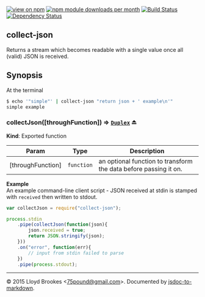 [![view on npm](http://img.shields.io/npm/v/collect-json.svg)](https://www.npmjs.org/package/collect-json)
[![npm module downloads per month](http://img.shields.io/npm/dm/collect-json.svg)](https://www.npmjs.org/package/collect-json)
[![Build Status](https://travis-ci.org/75lb/collect-json.svg?branch=master)](https://travis-ci.org/75lb/collect-json)
[![Dependency Status](https://david-dm.org/75lb/collect-json.svg)](https://david-dm.org/75lb/collect-json)

<a name="module_collect-json"></a>
## collect-json
Returns a stream which becomes readable with a single value once all (valid) JSON is received.

## Synopsis
At the terminal
```sh
$ echo '"simple"' | collect-json "return json + ' example\n'"
simple example
```

<a name="exp_module_collect-json--collectJson"></a>
### collectJson([throughFunction]) ⇒ <code>[Duplex](https://nodejs.org/api/stream.html#stream_class_stream_duplex)</code> ⏏
**Kind**: Exported function  

| Param | Type | Description |
| --- | --- | --- |
| [throughFunction] | <code>function</code> | an optional function to transform the data before passing it on. |

**Example**  
An example command-line client script - JSON received at stdin is stamped with `received` then written to stdout. 
```js
var collectJson = require("collect-json");

process.stdin
    .pipe(collectJson(function(json){
        json.received = true;
        return JSON.stringify(json);
    }))
    .on("error", function(err){
        // input from stdin failed to parse
    })
    .pipe(process.stdout);
```

* * *

&copy; 2015 Lloyd Brookes \<75pound@gmail.com\>. Documented by [jsdoc-to-markdown](https://github.com/jsdoc2md/jsdoc-to-markdown).
